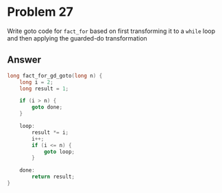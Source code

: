 # Problem 27

Write goto code for `fact_for` based on first transforming it to a `while` loop and
then applying the guarded-do transformation

## Answer

```C
long fact_for_gd_goto(long n) {
    long i = 2;
    long result = 1;

    if (i > n) {
        goto done;
    }

    loop:
        result *= i;
        i++;
        if (i <= n) {
            goto loop;
        }

    done:
        return result;
}
```
